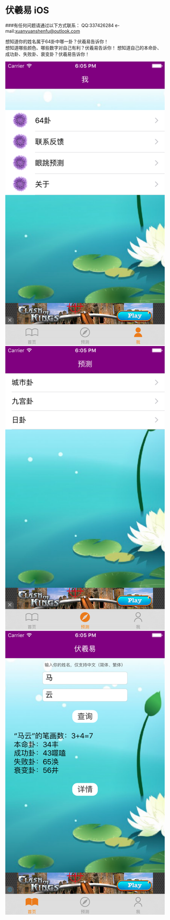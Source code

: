 # 伏羲易 iOS

###有任何问题请通过以下方式联系：
QQ:337426284
e-mail:xuanyuanshenfu@outlook.com

想知道你的姓名属于64卦中哪一卦？伏羲易告诉你！  
想知道哪些颜色、哪些数字对自己有利？伏羲易告诉你！ 
想知道自己的本命卦、成功卦、失败卦、衰变卦？伏羲易告诉你！  

![image](https://raw.githubusercontent.com/mengzhihoing/json/master/1.png)  
![image](https://raw.githubusercontent.com/mengzhihoing/json/master/2.png)  
![image](https://raw.githubusercontent.com/mengzhihoing/json/master/3.png)